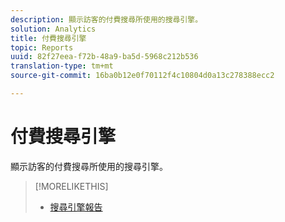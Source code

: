 ```yaml
---
description: 顯示訪客的付費搜尋所使用的搜尋引擎。
solution: Analytics
title: 付費搜尋引擎
topic: Reports
uuid: 82f27eea-f72b-48a9-ba5d-5968c212b536
translation-type: tm+mt
source-git-commit: 16ba0b12e0f70112f4c10804d0a13c278388ecc2

---
```



# 付費搜尋引擎

顯示訪客的付費搜尋所使用的搜尋引擎。

>[!MORELIKETHIS]
>
>* [搜尋引擎報告](/help/components/c-variables/dimensionslist/reports-search-engines.md)

